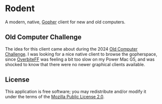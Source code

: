 # Rodent

A modern, native, [Gopher](https://gopher.floodgap.com/gopher/gw?a=gopher%3A%2F%2Fgopher.floodgap.com%2F1%2Fgopher)
client for new and old computers.

## Old Computer Challenge

The idea for this client came about during the 2024 [Old Computer Challenge](http://occ.deadnet.se/).
I was looking for a nice native client to browse the gopherspace, since
[OverbiteFF](http://gopher.floodgap.com/overbite/) was feeling a bit too slow on
my Power Mac G5, and was shocked to know that there were no newer graphical
clients available.

## License

This application is free software; you may redistribute and/or modify it under the
terms of the [Mozilla Public License 2.0](https://www.mozilla.org/en-US/MPL/2.0/).
